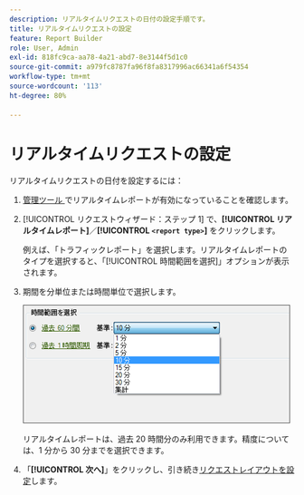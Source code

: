 ```yaml
---
description: リアルタイムリクエストの日付の設定手順です。
title: リアルタイムリクエストの設定
feature: Report Builder
role: User, Admin
exl-id: 818fc9ca-aa78-4a21-abd7-8e3144f5d1c0
source-git-commit: a979fc8787fa96f8fa8317996ac66341a6f54354
workflow-type: tm+mt
source-wordcount: '113'
ht-degree: 80%

---
```


# リアルタイムリクエストの設定

リアルタイムリクエストの日付を設定するには：

1. [ 管理ツール ](https://experienceleague.adobe.com/docs/analytics/admin/admin-tools/real-time-reports/t-realtime-admin.html?lang=ja) でリアルタイムレポートが有効になっていることを確認します。
1. [!UICONTROL リクエストウィザード：ステップ 1] で、**[!UICONTROL リアルタイムレポート]**／**[!UICONTROL `<report type>`]** をクリックします。

   例えば、「トラフィックレポート」を選択します。リアルタイムレポートのタイプを選択すると、「[!UICONTROL 時間範囲を選択]」オプションが表示されます。

1. 期間を分単位または時間単位で選択します。

   ![ 「過去 60 分」が選択された時間範囲を選択オプションを示すスクリーンショット。](assets/real_time_select_date.png)

   リアルタイムレポートは、過去 20 時間分のみ利用できます。精度については、1 分から 30 分までを選択できます。
1. 「**[!UICONTROL 次へ]**」をクリックし、引き続き[リクエストレイアウトを設定](/help/analyze/report-builder/layout/layout.md)します。
